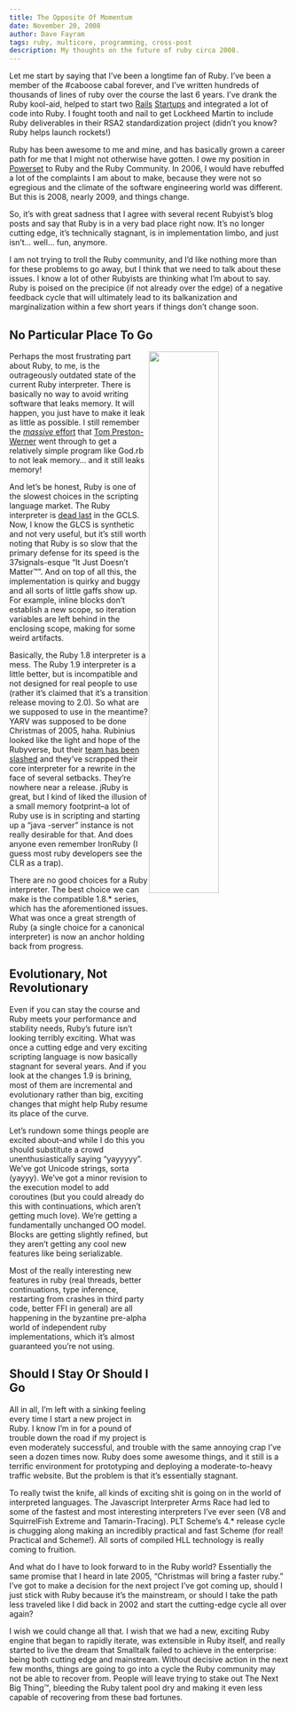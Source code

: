 ```yaml
---
title: The Opposite Of Momentum
date: November 20, 2008
author: Dave Fayram
tags: ruby, multicore, programming, cross-post
description: My thoughts on the future of ruby circa 2008.
---
```


Let me start by saying that I’ve been a longtime fan of Ruby. I’ve been a member of the #caboose cabal forever, and I’ve written hundreds of thousands of lines of ruby over the course the last 6 years. I’ve drank the Ruby kool-aid, helped to start two [Rails](http://ma.gnolia.com/) [Startups](http://mog.com/) and integrated a lot of code into Ruby. I fought tooth and nail to get Lockheed Martin to include Ruby deliverables in their RSA2 standardization project (didn’t you know? Ruby helps launch rockets!)

Ruby has been awesome to me and mine, and has basically grown a career path for me that I might not otherwise have gotten. I owe my position in [Powerset](http://powerset.com/) to Ruby and the Ruby Community. In 2006, I would have rebuffed a lot of the complaints I am about to make, because they were not so egregious and the climate of the software engineering world was different. But this is 2008, nearly 2009, and things change.

So, it’s with great sadness that I agree with several recent Rubyist’s blog posts and say that Ruby is in a very bad place right now. It’s no longer cutting edge, it’s technically stagnant, is in implementation limbo, and just isn’t… well… fun, anymore.

I am not trying to troll the Ruby community, and I’d like nothing more than for these problems to go away, but I think that we need to talk about these issues. I know a lot of other Rubyists are thinking what I’m about to say. Ruby is poised on the precipice (if not already over the edge) of a negative feedback cycle that will ultimately lead to its balkanization and marginalization within a few short years if things don’t change soon.


No Particular Place To Go
-------------------------

<img src="http://idisk.mac.com/dfayram/Public/Pictures/Skitch/YouTube_-_Lonely_Man_-_Incredible_Hulk_shortened_theme_%28Family_Guy%29-20081120-165331.jpg" style="float:right; width: 50%">

Perhaps the most frustrating part about Ruby, to me, is the outrageously outdated state of the current Ruby interpreter. There is basically no way to avoid writing software that leaks memory. It will happen, you just have to make it leak as little as possible. I still remember the [_massive_ effort](http://groups.google.com/group/god-rb/browse_thread/thread/01cca2b7c4a581c2) that [Tom Preston-Werner](http://tom.preston-werner.com/) went through to get a relatively simple program like God.rb to not leak memory… and it still leaks memory!

And let’s be honest, Ruby is one of the slowest choices in the scripting language market. The Ruby interpreter is [dead last](http://shootout.alioth.debian.org/u32q/benchmark.php?test=all&lang=all) in the GCLS. Now, I know the GLCS is synthetic and not very useful, but it’s still worth noting that Ruby is so slow that the primary defense for its speed is the 37signals-esque “It Just Doesn’t Matter™”. And on top of all this, the implementation is quirky and buggy and all sorts of little gaffs show up. For example, inline blocks don’t establish a new scope, so iteration variables are left behind in the enclosing scope, making for some weird artifacts.

Basically, the Ruby 1.8 interpreter is a mess. The Ruby 1.9 interpreter is a little better, but is incompatible and not designed for real people to use (rather it’s claimed that it’s a transition release moving to 2.0). So what are we supposed to use in the meantime? YARV was supposed to be done Christmas of 2005, haha. Rubinius looked like the light and hope of the Rubyverse, but their [team has been slashed](http://blog.fallingsnow.net/2008/11/18/a-sad-day/) and they’ve scrapped their core interpreter for a rewrite in the face of several setbacks. They’re nowhere near a release. jRuby is great, but I kind of liked the illusion of a small memory footprint–a lot of Ruby use is in scripting and starting up a “java -server” instance is not really desirable for that. And does anyone even remember IronRuby (I guess most ruby developers see the CLR as a trap).

There are no good choices for a Ruby interpreter. The best choice we can make is the compatible 1.8.* series, which has the aforementioned issues. What was once a great strength of Ruby (a single choice for a canonical interpreter) is now an anchor holding back from progress.

Evolutionary, Not Revolutionary
-------------------------------

Even if you can stay the course and Ruby meets your performance and stability needs, Ruby’s future isn’t looking terribly exciting. What was once a cutting edge and very exciting scripting language is now basically stagnant for several years. And if you look at the changes 1.9 is brining, most of them are incremental and evolutionary rather than big, exciting changes that might help Ruby resume its place of the curve.

Let’s rundown some things people are excited about–and while I do this you should substitute a crowd unenthusiastically saying “yayyyyy”. We’ve got Unicode strings, sorta (yayyy). We’ve got a minor revision to the execution model to add coroutines (but you could already do this with continuations, which aren’t getting much love). We’re getting a fundamentally unchanged OO model. Blocks are getting slightly refined, but they aren’t getting any cool new features like being serializable.

Most of the really interesting new features in ruby (real threads, better continuations, type inference, restarting from crashes in third party code, better FFI in general) are all happening in the byzantine pre-alpha world of independent ruby implementations, which it’s almost guaranteed you’re not using.

Should I Stay Or Should I Go
----------------------------

All in all, I’m left with a sinking feeling every time I start a new project in Ruby. I know I’m in for a pound of trouble down the road if my project is even moderately successful, and trouble with the same annoying crap I’ve seen a dozen times now. Ruby does some awesome things, and it still is a terrific environment for prototyping and deploying a moderate-to-heavy traffic website. But the problem is that it’s essentially stagnant.

To really twist the knife, all kinds of exciting shit is going on in the world of interpreted languages. The Javascript Interpreter Arms Race had led to some of the fastest and most interesting interpreters I’ve ever seen (V8 and SquirrelFish Extreme and Tamarin-Tracing). PLT Scheme’s 4.* release cycle is chugging along making an incredibly practical and fast Scheme (for real! Practical and Scheme!). All sorts of compiled HLL technology is really coming to fruition.

And what do I have to look forward to in the Ruby world? Essentially the same promise that I heard in late 2005, “Christmas will bring a faster ruby.” I’ve got to make a decision for the next project I’ve got coming up, should I just stick with Ruby because it’s the mainstream, or should I take the path less traveled like I did back in 2002 and start the cutting-edge cycle all over again?

I wish we could change all that. I wish that we had a new, exciting Ruby engine that began to rapidly iterate, was extensible in Ruby itself, and really started to live the dream that Smalltalk failed to achieve in the enterprise: being both cutting edge and mainstream. Without decisive action in the next few months, things are going to go into a cycle the Ruby community may not be able to recover from. People will leave trying to stake out The Next Big Thing™, bleeding the Ruby talent pool dry and making it even less capable of recovering from these bad fortunes.
